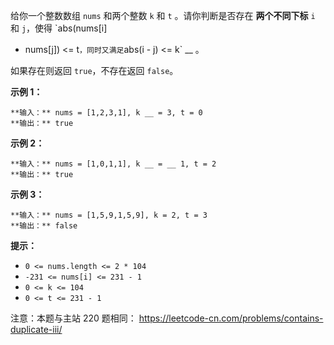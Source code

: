 给你一个整数数组 `nums` 和两个整数 `k` 和 `t` 。请你判断是否存在 **两个不同下标** `i` 和 `j`，使得 `abs(nums[i]
- nums[j]) <= t` ，同时又满足 `abs(i - j) <= k` __ 。

如果存在则返回 `true`，不存在返回 `false`。



**示例  1：**

    
    
    **输入：** nums = [1,2,3,1], k __ = 3, t = 0
    **输出：** true

**示例 2：**

    
    
    **输入：** nums = [1,0,1,1], k __ = __ 1, t = 2
    **输出：** true

**示例 3：**

    
    
    **输入：** nums = [1,5,9,1,5,9], k = 2, t = 3
    **输出：** false



**提示：**

  * `0 <= nums.length <= 2 * 104`
  * `-231 <= nums[i] <= 231 - 1`
  * `0 <= k <= 104`
  * `0 <= t <= 231 - 1`



注意：本题与主站 220 题相同： <https://leetcode-cn.com/problems/contains-duplicate-iii/>

